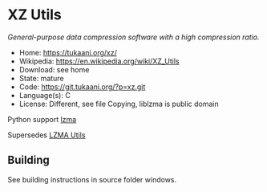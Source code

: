 # XZ Utils

_General-purpose data compression software with a high compression ratio._

- Home: https://tukaani.org/xz/
- Wikipedia: https://en.wikipedia.org/wiki/XZ_Utils
- Download: see home
- State: mature
- Code: https://git.tukaani.org/?p=xz.git
- Language(s): C
- License: Different, see file Copying, liblzma is public domain

Python support [lzma](https://docs.python.org/3/library/lzma.html)

Supersedes [LZMA Utils](https://tukaani.org/lzma/)

## Building

See building instructions in source folder windows.

